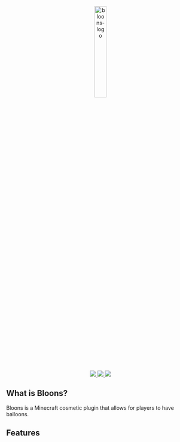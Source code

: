 <div class="logo" align="center">
  <img width="25%" src="https://jeqo.net/images/bloons-logo.png" alt="bloons-logo">
  <br>
</div>

<div align="center">
  <a href="https://jeqo.net/bloons" alt="jeqo">
    <img src="https://img.shields.io/badge/jeqo.net-bloons">
  </a>
  <a href="https://www.spigotmc.org/resources/authors/jeqo.9929/" alt="spigot">
    <img src="https://img.shields.io/badge/spigot-bloons">
  </a>
  <a href="https://jeqo.net/discord" alt="discord">
    <img src="https://img.shields.io/discord/902495259517394944?label=discord&logo=discord">
  </a>
</div>

## What is Bloons?
Bloons is a Minecraft cosmetic plugin that allows for players to have balloons.

## Features
